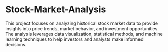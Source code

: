 # Stock-Market-Analysis
This project focuses on analyzing historical stock market data to provide insights into price trends, market behavior, and investment opportunities. The analysis leverages data visualization, statistical methods, and machine learning techniques to help investors and analysts make informed decisions.
